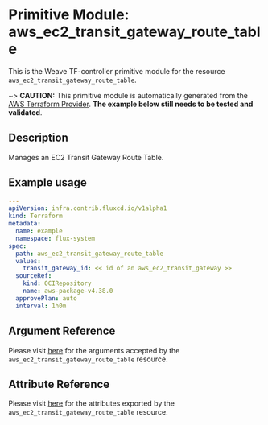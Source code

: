
# Primitive Module: aws_ec2_transit_gateway_route_table

This is the Weave TF-controller primitive module for the resource `aws_ec2_transit_gateway_route_table`.

~> **CAUTION:** This primitive module is automatically generated from the [AWS Terraform Provider](https://registry.terraform.io/providers/hashicorp/aws/latest/docs/resources/ec2_transit_gateway_route_table). **The example below still needs to be tested and validated**.

## Description

Manages an EC2 Transit Gateway Route Table.

## Example usage

```yaml
---
apiVersion: infra.contrib.fluxcd.io/v1alpha1
kind: Terraform
metadata:
  name: example
  namespace: flux-system
spec:
  path: aws_ec2_transit_gateway_route_table
  values:
    transit_gateway_id: << id of an aws_ec2_transit_gateway >>
  sourceRef:
    kind: OCIRepository
    name: aws-package-v4.38.0
  approvePlan: auto
  interval: 1h0m
```

## Argument Reference

Please visit [here](https://registry.terraform.io/providers/hashicorp/aws/latest/docs/resources/ec2_transit_gateway_route_table#argument-reference) for the arguments accepted by the `aws_ec2_transit_gateway_route_table` resource.

## Attribute Reference

Please visit [here](https://registry.terraform.io/providers/hashicorp/aws/latest/docs/resources/ec2_transit_gateway_route_table#attributes-reference) for the attributes exported by the `aws_ec2_transit_gateway_route_table` resource.
